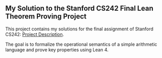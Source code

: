 ## My Solution to the Stanford CS242 Final Lean Theorem Proving Project

This project contains my solutions for the final assignment of Stanford CS242: [Project Description](https://stanford-cs242.github.io/f19/assignments/final/).

The goal is to formalize the operational semantics of a simple arithmetic language and prove key properties using Lean 4.